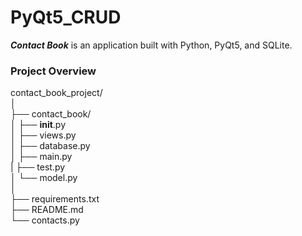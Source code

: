 # PyQt5_CRUD  

***Contact Book*** is an application built with Python, PyQt5, and SQLite.

### Project Overview  

contact_book_project/   <br />
│   <br />
├── contact_book/   <br />
│   ├── __init__.py   <br />
│   ├── views.py   <br />
│   ├── database.py   <br />
│   ├── main.py   <br />
|   ├── test.py   <br />
│   └── model.py   <br />
│   <br />
├── requirements.txt   <br />
├── README.md   <br />
└── contacts.py   <br />
